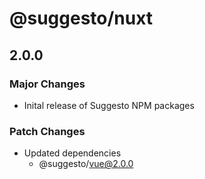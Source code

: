 # @suggesto/nuxt

## 2.0.0

### Major Changes

- Inital release of Suggesto NPM packages

### Patch Changes

- Updated dependencies
  - @suggesto/vue@2.0.0
